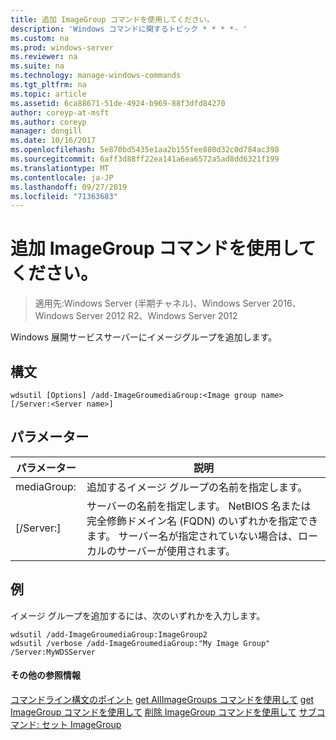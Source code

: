```yaml
---
title: 追加 ImageGroup コマンドを使用してください。
description: 'Windows コマンドに関するトピック * * * *- '
ms.custom: na
ms.prod: windows-server
ms.reviewer: na
ms.suite: na
ms.technology: manage-windows-commands
ms.tgt_pltfrm: na
ms.topic: article
ms.assetid: 6ca88671-51de-4924-b969-88f3dfd84270
author: coreyp-at-msft
ms.author: coreyp
manager: dongill
ms.date: 10/16/2017
ms.openlocfilehash: 5e870bd5435e1aa2b155fee880d32c0d784ac398
ms.sourcegitcommit: 6aff3d88ff22ea141a6ea6572a5ad8dd6321f199
ms.translationtype: MT
ms.contentlocale: ja-JP
ms.lasthandoff: 09/27/2019
ms.locfileid: "71363683"
---
```

# <a name="using-the-add-imagegroup-command"></a>追加 ImageGroup コマンドを使用してください。

>適用先:Windows Server (半期チャネル)、Windows Server 2016、Windows Server 2012 R2、Windows Server 2012

Windows 展開サービスサーバーにイメージグループを追加します。
## <a name="syntax"></a>構文
```
wdsutil [Options] /add-ImageGroumediaGroup:<Image group name> [/Server:<Server name>]
```
## <a name="parameters"></a>パラメーター
|パラメーター|説明|
|-------|--------|
mediaGroup: <Image group name>|追加するイメージ グループの名前を指定します。|
|[/Server:<Server name>]|サーバーの名前を指定します。 NetBIOS 名または完全修飾ドメイン名 (FQDN) のいずれかを指定できます。 サーバー名が指定されていない場合は、ローカルのサーバーが使用されます。|
## <a name="BKMK_examples"></a>例
イメージ グループを追加するには、次のいずれかを入力します。
```
wdsutil /add-ImageGroumediaGroup:ImageGroup2
wdsutil /verbose /add-ImageGroumediaGroup:"My Image Group" /Server:MyWDSServer
```
#### <a name="additional-references"></a>その他の参照情報
[コマンドライン構文のポイント](command-line-syntax-key.md)
[get AllImageGroups コマンドを使用して](using-the-get-allimagegroups-command.md)
[get ImageGroup コマンドを使用して](using-the-get-imagegroup-command.md)
[削除 ImageGroup コマンドを使用して](using-the-remove-imagegroup-command.md)
[サブコマンド: セット ImageGroup](subcommand-set-imagegroup.md)
